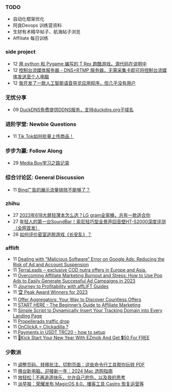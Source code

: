 ### TODO
-  自动化框架优化
-  阿良Devops 训练营资料
-  生财有术精华帖子、航海帖子浏览
-  Affiliate 每日训练

### side project
<!-- sideproject:START -->
-  12 [用 python 和 Pygame 编写的 T Rex 跑酷游戏。源代码在说明中](https://www.youtube.com/watch?v=pZySIXSelCA)
-  12 [控制台流媒体服务器 - DNS+RTMP 服务器，无需采集卡即可将控制台流媒体发送至个人电脑](https://github.com/Aioros/console-streaming-server)
-  12 [我开发了一款人工智能语音导览应用程序，但几乎没有用户](https://www.reddit.com/r/SideProject/comments/18gpp0e/ive_built_an_ai_audio_tour_app_but_have_almost_no/)<!-- sideproject:END -->


### 无忧分享
<!-- ruyo:START -->
-  09 [DuckDNS免费提供DDNS服务，支持duckdns.org子域名](https://51.ruyo.net/18593.html)<!-- ruyo:END -->

### 进阶学堂: Newbie Questions
<!-- advertcn1:START -->
-  11 [Tik Tok如何批量上传商品！](https://www.advertcn.com/thread-113632-1-1.html)<!-- advertcn1:END -->

### 步步为赢: Follow Along
<!-- advertcn2:START -->
-  29 [Media Buy学习之路记录](https://www.advertcn.com/thread-113493-1-1.html)<!-- advertcn2:END -->

### 综合讨论区: General Discussion
<!-- advertcn3:START -->
-  11 [Bing广告的展示流量排除不能够了？](https://www.advertcn.com/thread-113628-1-1.html)<!-- advertcn3:END -->


### zhihu
<!-- zhihu:START -->
-  27 [2023年618大屏轻薄本怎么选？LG gram全家桶，总有一款适合你](http://zhuanlan.zhihu.com/p/632641888?utm_campaign=rss&utm_medium=rss&utm_source=rss&utm_content=title)
-  27 [年轻人的第一台SoundBar！索尼轻巧型全景声回音壁HT-S2000深度评测（全网首发）](http://zhuanlan.zhihu.com/p/630990296?utm_campaign=rss&utm_medium=rss&utm_source=rss&utm_content=title)
-  26 [如何评价密室逃脱游戏《长安乱》？](http://www.zhihu.com/question/563950552/answer/3045961312?utm_campaign=rss&utm_medium=rss&utm_source=rss&utm_content=title)<!-- zhihu:END -->

### afflift
<!-- afflift:START -->
-  11 [Dealing with “Malicious Software” Error on Google Ads: Reducing the Risk of Ad and Account Suspension](https://afflift.com/f/threads/dealing-with-%E2%80%9Cmalicious-software%E2%80%9D-error-on-google-ads-reducing-the-risk-of-ad-and-account-suspension.12439/)
-  11 [TerraLeads ‒ exclusive COD nutra offers in Europe and Asia.](https://afflift.com/f/threads/terraleads-%E2%80%92-exclusive-cod-nutra-offers-in-europe-and-asia.3287/)
-  11 [Overcoming Affiliate Marketing Burnout and Stress: How to Use Pop Ads to Easily Generate Successful Ad Campaigns in 2023](https://afflift.com/f/threads/overcoming-affiliate-marketing-burnout-and-stress-how-to-use-pop-ads-to-easily-generate-successful-ad-campaigns-in-2023.12437/)
-  11 [Journey to Profitability with affLIFT Guides](https://afflift.com/f/threads/journey-to-profitability-with-afflift-guides.10148/)
-  11 [🏆 Peak Award Winners for 2023](https://afflift.com/f/threads/%F0%9F%8F%86-peak-award-winners-for-2023.12329/)
-  11 [Offer Aggregators: Your Way to Discover Countless  Offers](https://afflift.com/f/threads/offer-aggregators-your-way-to-discover-countless-offers.12378/)
-  11 [START HERE - The Beginner’s Guide to Affiliate Marketing](https://afflift.com/f/threads/start-here-the-beginner%E2%80%99s-guide-to-affiliate-marketing.12310/)
-  11 [Simple Script to Dynamically Insert Your Tracking Domain into Every Landing Page](https://afflift.com/f/threads/simple-script-to-dynamically-insert-your-tracking-domain-into-every-landing-page.10275/)
-  11 [Propellerads traffic drop](https://afflift.com/f/threads/propellerads-traffic-drop.12404/)
-  11 [OnClickA = Clickadilla ?](https://afflift.com/f/threads/onclicka-clickadilla.12408/)
-  11 [Payments in USDT TRC20 - how to setup](https://afflift.com/f/threads/payments-in-usdt-trc20-how-to-setup.12435/)
-  11 [🎉Kick Start Your New Year With EZmob And Get 💲50 For FREE](https://afflift.com/f/threads/%F0%9F%8E%89kick-start-your-new-year-with-ezmob-and-get-%F0%9F%92%B250-for-free.12431/)<!-- afflift:END -->

### 少数派
<!-- sspai:START -->
-  11 [调整页码、转移批注、切割页面：这些命令行工具帮你玩转 PDF](https://sspai.com/prime/story/cli-utils-for-pdf-manipulations)
-  11 [换台新电脑、迎接新一年：2024 Mac 选购指南](https://sspai.com/post/85735)
-  11 [放轻松 | 不再追逐快乐，允许自己悲伤，以及我的思考](https://sspai.com/post/85462)
-  11 [派早报：荣耀发布 MagicOS 8.0、播客工具 Castro 恢复运营等](https://sspai.com/post/85729)<!-- sspai:END -->
